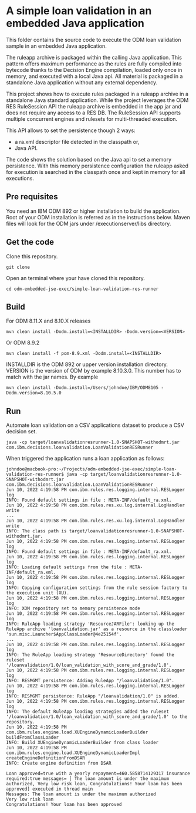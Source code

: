 # A simple loan validation in an embedded Java application
This folder contains the source code to execute the ODM loan validation sample in an embedded Java application.

The ruleapp archive is packaged within the calling Java application. This pattern offers maximum performance as the rules are fully compiled into bytecode thanks to the Decision Engine compilation, loaded only once in memory, and executed with a local Java api. All material is packaged in a standalone Java application without any external dependency.

This project shows how to execute rules packaged in a ruleapp archive in a standalone Java standard application.
While the project leverages the ODM RES RuleSession API the ruleapp archive is embedded in the app jar and does not require any access to a RES DB.
The RuleSession API supports multiple concurrent engines and rulesets for multi-threaded execution.

This API allows to set the persistence though 2 ways: 
- a ra.xml descriptor file detected in the classpath or, 
- Java API. 

The code shows the solution based on the Java api to set a memory persistence. With this memory persistence configuration the ruleapp asked for execution is searched in the classpath once and kept in memory for all executions. 

## Pre requisites
You need an IBM ODM 892 or higher installation to build the application. Root of your ODM installation is referred as <INSTALLDIR> in the instructions below. Maven files will look for the ODM jars under <INSTALLDIR>/executionserver/libs directory.

## Get the code
Clone this repository.
```console
git clone
```
Open an terminal where your have cloned this repository.
```console
cd odm-embedded-jse-exec/simple-loan-validation-res-runner
```
## Build
For ODM 8.11.X and 8.10.X releases
```console
mvn clean install -Dodm.install=<INSTALLDIR> -Dodm.version=<VERSION>
```
Or ODM 8.9.2
```console
mvn clean install -f pom-8.9.xml -Dodm.install=<INSTALLDIR>
```
INSTALLDIR is the ODM 892 or upper version installation directory.
VERSION is the version of ODM by example 8.10.3.0. This number has to match with the jar names.
By example 
```console
mvn clean install -Dodm.install=/Users/johndoe/IBM/ODM8105 -Dodm.version=8.10.5.0
```


## Run

Automate loan validation on a CSV applications dataset to produce a CSV decision set.
```console
java -cp target/loanvalidationresrunner-1.0-SNAPSHOT-withodmrt.jar com.ibm.decisions.loanvalidation.LoanValidationRESRunner
```
When triggered the application runs a loan application as follows: 
```console
johndoe@macbook-pro:~/Projects/odm-embedded-jse-exec/simple-loan-validation-res-runner$ java -cp target/loanvalidationresrunner-1.0-SNAPSHOT-withodmrt.jar com.ibm.decisions.loanvalidation.LoanValidationRESRunner
Jun 10, 2022 4:19:58 PM com.ibm.rules.res.logging.internal.RESLogger log
INFO: Found default settings in file : META-INF/default_ra.xml.
Jun 10, 2022 4:19:58 PM com.ibm.rules.res.xu.log.internal.LogHandler write
...
Jun 10, 2022 4:19:58 PM com.ibm.rules.res.xu.log.internal.LogHandler write
INFO: The class path is target/loanvalidationresrunner-1.0-SNAPSHOT-withodmrt.jar.
Jun 10, 2022 4:19:58 PM com.ibm.rules.res.logging.internal.RESLogger log
INFO: Found default settings in file : META-INF/default_ra.xml.
Jun 10, 2022 4:19:58 PM com.ibm.rules.res.logging.internal.RESLogger log
INFO: Loading default settings from the file : META-INF/default_ra.xml.
Jun 10, 2022 4:19:58 PM com.ibm.rules.res.logging.internal.RESLogger log
INFO: Copying configuration settings from the rule session factory to the execution unit (XU).
Jun 10, 2022 4:19:58 PM com.ibm.rules.res.logging.internal.RESLogger log
INFO: XOM repository set to memory persistence mode
Jun 10, 2022 4:19:58 PM com.ibm.rules.res.logging.internal.RESLogger log
INFO: RuleApp loading strategy 'ResourceJARFile': looking up the RuleApp archive 'loanvalidation.jar' as a resource in the classloader 'sun.misc.Launcher$AppClassLoader@4e25154f'.
...
Jun 10, 2022 4:19:58 PM com.ibm.rules.res.logging.internal.RESLogger log
INFO: The RuleApp loading strategy 'ResourceDirectory' found the ruleset '/loanvalidation/1.0/loan_validation_with_score_and_grade/1.0'.
Jun 10, 2022 4:19:58 PM com.ibm.rules.res.logging.internal.RESLogger log
INFO: RESMGMT persistence: Adding RuleApp "/loanvalidation/1.0".
Jun 10, 2022 4:19:58 PM com.ibm.rules.res.logging.internal.RESLogger log
INFO: RESMGMT persistence: RuleApp "/loanvalidation/1.0" is added.
Jun 10, 2022 4:19:58 PM com.ibm.rules.res.logging.internal.RESLogger log
INFO: The default RuleApp loading strategies added the ruleset '/loanvalidation/1.0/loan_validation_with_score_and_grade/1.0' to the repository.
Jun 10, 2022 4:19:58 PM com.ibm.rules.engine.load.XUEngineDynamicLoaderBuilder buildFromClassLoader
INFO: Build XUEngineDynamicLoaderBuilder from class loader
Jun 10, 2022 4:19:58 PM com.ibm.rules.engine.load.XUEngineDynamicLoaderImpl createEngineDefinitionFromDSAR
INFO: Create engine definition from DSAR
  
Loan approved=true with a yearly repayment=460.5858714129317 insurance required:true messages= [ The loan amount is under the maximum authorized, Very low risk loan, Congratulations! Your loan has been approved] executed in thread main
Messages: The loan amount is under the maximum authorized
Very low risk loan
Congratulations! Your loan has been approved
```
